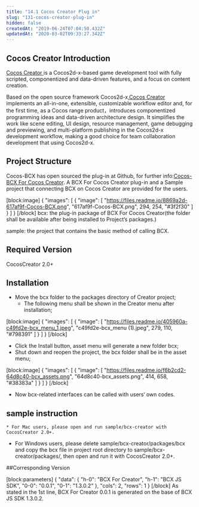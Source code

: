 ```yaml
---
title: "14.1 Cocos Creator Plug in"
slug: "131-cocos-creator-plug-in"
hidden: false
createdAt: "2019-06-24T07:04:50.432Z"
updatedAt: "2020-03-02T09:33:27.342Z"
---
```

## Cocos Creator Introduction
[Cocos Creator ](https://www.cocos.com/creator) is a Cocos2d-x-based game development tool with fully scripted, componentized and data-driven features, and a focus on content creation. 

Based on the open source framework Cocos2d-x,[Cocos Creator ](https://www.cocos.com/creator) implements an all-in-one, extensible, customizable workflow editor and, for the first time, as a Cocos range product，introduces componentized programming ideas and data-driven architecture design. It simplifies the work like scene editing, UI design, resource management, game debugging and previewing, and multi-platform publishing in the Cocos2d-x development workflow, making a good choice for team collaboration development that using Cocos2d-x.


## Project Structure
Cocos-BCX has open sourced the plug-in at Github, for further info:[Cocos-BCX For Cocos Creator](https://github.com/Cocos-BCX/bcx-sdk-creator). A BCX For Cocos Creator plug-in and a Sample project that connecting BCX on Cocos Creator are provided for the users.

[block:image]
{
  "images": [
    {
      "image": [
        "https://files.readme.io/8869a2d-617af9f-Cocos-BCX.png",
        "617af9f-Cocos-BCX.png",
        294,
        254,
        "#3f2f30"
      ]
    }
  ]
}
[/block]
bcx: the plug-in package of BCX For Cocos Creator(the folder shall be available after being installed to Project’s packages.)

sample: the project that contains the basic method of calling BCX.

## Required Version
CocosCreator 2.0+

## Installation

* Move the bcx folder to the packages directory of Creator project;
  * The following menu shall be shown in the Creator menu after installation;

[block:image]
{
  "images": [
    {
      "image": [
        "https://files.readme.io/405960a-c49fd2e-bcx_menu_1.jpeg",
        "c49fd2e-bcx_menu (1).jpeg",
        279,
        110,
        "#798391"
      ]
    }
  ]
}
[/block]
  * Click the Install button, asset menu will generate a new folder bcx;
  * Shut down and reopen the project, the bcx folder shall be in the asset menu;

[block:image]
{
  "images": [
    {
      "image": [
        "https://files.readme.io/f6b2cd2-64d8c40-bcx_assets.png",
        "64d8c40-bcx_assets.png",
        414,
        658,
        "#38383a"
      ]
    }
  ]
}
[/block]
* Now bcx-related interfaces can be called with users‘ own codes.

## sample instruction
    * For Mac users, please open and run sample/bcx-creator with CocosCreator 2.0+.
   * For Windows users, please delete sample/bcx-creator/packages/bcx and copy the bcx file in project root directory to sample/bcx-creator/packages/, then open and run it with CocosCreator 2.0+.

##Corresponding Version

[block:parameters]
{
  "data": {
    "h-0": "BCX For Creator",
    "h-1": "BCX JS SDK",
    "0-0": "0.0.1",
    "0-1": "1.3.0.2"
  },
  "cols": 2,
  "rows": 1
}
[/block]
As stated in the 1st line, BCX For Creator 0.0.1 is generated on the base of  BCX JS SDK 1.3.0.2.
